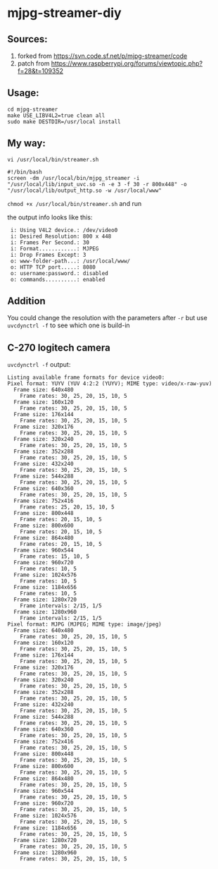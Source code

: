 # mjpg-streamer-diy

## Sources:
1. forked from https://svn.code.sf.net/p/mjpg-streamer/code
2. patch from https://www.raspberrypi.org/forums/viewtopic.php?f=28&t=109352

## Usage:

```
cd mjpg-streamer
make USE_LIBV4L2=true clean all
sudo make DESTDIR=/usr/local install
```

## My way:

`vi /usr/local/bin/streamer.sh`

```
#!/bin/bash
screen -dm /usr/local/bin/mjpg_streamer -i "/usr/local/lib/input_uvc.so -n -e 3 -f 30 -r 800x448" -o "/usr/local/lib/output_http.so -w /usr/local/www"
```

`chmod +x /usr/local/bin/streamer.sh` and run

the output info looks like this:

```
 i: Using V4L2 device.: /dev/video0
 i: Desired Resolution: 800 x 448
 i: Frames Per Second.: 30
 i: Format............: MJPEG
 i: Drop Frames Except: 3
 o: www-folder-path...: /usr/local/www/
 o: HTTP TCP port.....: 8080
 o: username:password.: disabled
 o: commands..........: enabled
```

## Addition

You could change the resolution with the parameters after `-r` but use `uvcdynctrl -f` to see which one is build-in

## C-270 logitech camera

`uvcdynctrl -f` output:

```
Listing available frame formats for device video0:
Pixel format: YUYV (YUV 4:2:2 (YUYV); MIME type: video/x-raw-yuv)
  Frame size: 640x480
    Frame rates: 30, 25, 20, 15, 10, 5
  Frame size: 160x120
    Frame rates: 30, 25, 20, 15, 10, 5
  Frame size: 176x144
    Frame rates: 30, 25, 20, 15, 10, 5
  Frame size: 320x176
    Frame rates: 30, 25, 20, 15, 10, 5
  Frame size: 320x240
    Frame rates: 30, 25, 20, 15, 10, 5
  Frame size: 352x288
    Frame rates: 30, 25, 20, 15, 10, 5
  Frame size: 432x240
    Frame rates: 30, 25, 20, 15, 10, 5
  Frame size: 544x288
    Frame rates: 30, 25, 20, 15, 10, 5
  Frame size: 640x360
    Frame rates: 30, 25, 20, 15, 10, 5
  Frame size: 752x416
    Frame rates: 25, 20, 15, 10, 5
  Frame size: 800x448
    Frame rates: 20, 15, 10, 5
  Frame size: 800x600
    Frame rates: 20, 15, 10, 5
  Frame size: 864x480
    Frame rates: 20, 15, 10, 5
  Frame size: 960x544
    Frame rates: 15, 10, 5
  Frame size: 960x720
    Frame rates: 10, 5
  Frame size: 1024x576
    Frame rates: 10, 5
  Frame size: 1184x656
    Frame rates: 10, 5
  Frame size: 1280x720
    Frame intervals: 2/15, 1/5
  Frame size: 1280x960
    Frame intervals: 2/15, 1/5
Pixel format: MJPG (MJPEG; MIME type: image/jpeg)
  Frame size: 640x480
    Frame rates: 30, 25, 20, 15, 10, 5
  Frame size: 160x120
    Frame rates: 30, 25, 20, 15, 10, 5
  Frame size: 176x144
    Frame rates: 30, 25, 20, 15, 10, 5
  Frame size: 320x176
    Frame rates: 30, 25, 20, 15, 10, 5
  Frame size: 320x240
    Frame rates: 30, 25, 20, 15, 10, 5
  Frame size: 352x288
    Frame rates: 30, 25, 20, 15, 10, 5
  Frame size: 432x240
    Frame rates: 30, 25, 20, 15, 10, 5
  Frame size: 544x288
    Frame rates: 30, 25, 20, 15, 10, 5
  Frame size: 640x360
    Frame rates: 30, 25, 20, 15, 10, 5
  Frame size: 752x416
    Frame rates: 30, 25, 20, 15, 10, 5
  Frame size: 800x448
    Frame rates: 30, 25, 20, 15, 10, 5
  Frame size: 800x600
    Frame rates: 30, 25, 20, 15, 10, 5
  Frame size: 864x480
    Frame rates: 30, 25, 20, 15, 10, 5
  Frame size: 960x544
    Frame rates: 30, 25, 20, 15, 10, 5
  Frame size: 960x720
    Frame rates: 30, 25, 20, 15, 10, 5
  Frame size: 1024x576
    Frame rates: 30, 25, 20, 15, 10, 5
  Frame size: 1184x656
    Frame rates: 30, 25, 20, 15, 10, 5
  Frame size: 1280x720
    Frame rates: 30, 25, 20, 15, 10, 5
  Frame size: 1280x960
    Frame rates: 30, 25, 20, 15, 10, 5
```
